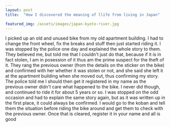 ```yaml
---
layout: post
title:  "How I discovered the meaning of llife from living in Japan"

featured_img: /assets/images/japan-kyoto-river.jpg
---
```

 <!--more-->



I picked up an old and unused bike from my old apartment building. I had to change the front wheel, fix the breaks and stuff then just started riding it. I was stopped by the police one day and explained the whole story to them. They believed me, but told me that I couldn't just do that, because if it is in fact stolen, I am in posession of it thus am the prime suspect for the theft of it.
They rang the previous owner (from the details on the sticker on the bike) and confirmed with her whether it was stolen or not, and she said she left it at the apartment building when she moved out, thus confirming my story. The police told me I should then get it registered in my name as the previous owner didn't care what happened to the bike. I never did though, and continued to ride it for about 5 years or so. I was stopped on the odd occasion and had to explain the same story again, but as it was written up in the first place, it could always be confirmed. 
I would go to the koban and tell them the situation before riding the bike around and get them to check with the previous owner. Once that is cleared, register it in your name and all is good
